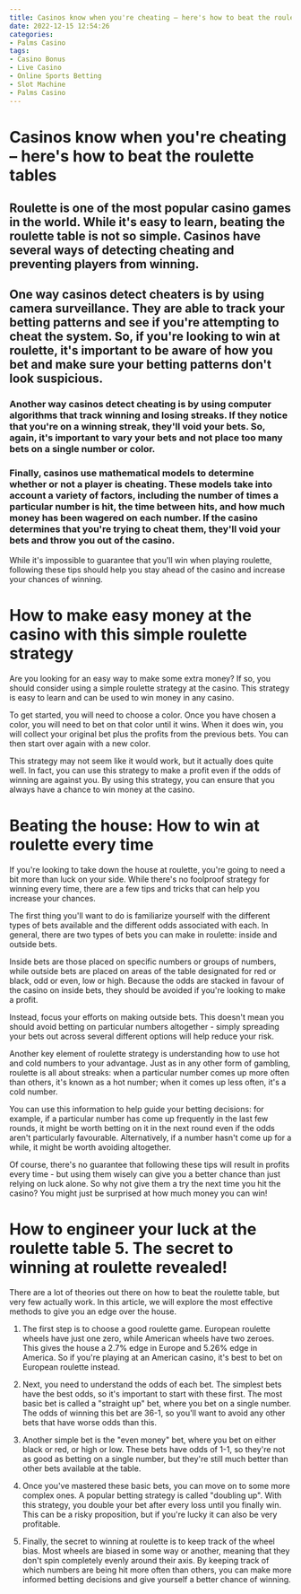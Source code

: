 ```yaml
---
title: Casinos know when you're cheating – here's how to beat the roulette tables
date: 2022-12-15 12:54:26
categories:
- Palms Casino
tags:
- Casino Bonus
- Live Casino
- Online Sports Betting
- Slot Machine
- Palms Casino
---
```



#  Casinos know when you're cheating – here's how to beat the roulette tables

## Roulette is one of the most popular casino games in the world. While it's easy to learn, beating the roulette table is not so simple. Casinos have several ways of detecting cheating and preventing players from winning.

## One way casinos detect cheaters is by using camera surveillance. They are able to track your betting patterns and see if you're attempting to cheat the system. So, if you're looking to win at roulette, it's important to be aware of how you bet and make sure your betting patterns don't look suspicious.

### Another way casinos detect cheating is by using computer algorithms that track winning and losing streaks. If they notice that you're on a winning streak, they'll void your bets. So, again, it's important to vary your bets and not place too many bets on a single number or color.

### Finally, casinos use mathematical models to determine whether or not a player is cheating. These models take into account a variety of factors, including the number of times a particular number is hit, the time between hits, and how much money has been wagered on each number. If the casino determines that you're trying to cheat them, they'll void your bets and throw you out of the casino.

While it's impossible to guarantee that you'll win when playing roulette, following these tips should help you stay ahead of the casino and increase your chances of winning.

#  How to make easy money at the casino with this simple roulette strategy

Are you looking for an easy way to make some extra money? If so, you should consider using a simple roulette strategy at the casino. This strategy is easy to learn and can be used to win money in any casino.

To get started, you will need to choose a color. Once you have chosen a color, you will need to bet on that color until it wins. When it does win, you will collect your original bet plus the profits from the previous bets. You can then start over again with a new color.

This strategy may not seem like it would work, but it actually does quite well. In fact, you can use this strategy to make a profit even if the odds of winning are against you. By using this strategy, you can ensure that you always have a chance to win money at the casino.

#  Beating the house: How to win at roulette every time 

If you're looking to take down the house at roulette, you're going to need a bit more than luck on your side. While there's no foolproof strategy for winning every time, there are a few tips and tricks that can help you increase your chances. 

The first thing you'll want to do is familiarize yourself with the different types of bets available and the different odds associated with each. In general, there are two types of bets you can make in roulette: inside and outside bets. 

Inside bets are those placed on specific numbers or groups of numbers, while outside bets are placed on areas of the table designated for red or black, odd or even, low or high. Because the odds are stacked in favour of the casino on inside bets, they should be avoided if you're looking to make a profit. 

Instead, focus your efforts on making outside bets. This doesn't mean you should avoid betting on particular numbers altogether - simply spreading your bets out across several different options will help reduce your risk. 

Another key element of roulette strategy is understanding how to use hot and cold numbers to your advantage. Just as in any other form of gambling, roulette is all about streaks: when a particular number comes up more often than others, it's known as a hot number; when it comes up less often, it's a cold number. 

You can use this information to help guide your betting decisions: for example, if a particular number has come up frequently in the last few rounds, it might be worth betting on it in the next round even if the odds aren't particularly favourable. Alternatively, if a number hasn't come up for a while, it might be worth avoiding altogether. 

Of course, there's no guarantee that following these tips will result in profits every time - but using them wisely can give you a better chance than just relying on luck alone. So why not give them a try the next time you hit the casino? You might just be surprised at how much money you can win!

#  How to engineer your luck at the roulette table  5. The secret to winning at roulette revealed!

There are a lot of theories out there on how to beat the roulette table, but very few actually work. In this article, we will explore the most effective methods to give you an edge over the house.

1. The first step is to choose a good roulette game. European roulette wheels have just one zero, while American wheels have two zeroes. This gives the house a 2.7% edge in Europe and 5.26% edge in America. So if you're playing at an American casino, it's best to bet on European roulette instead.

2. Next, you need to understand the odds of each bet. The simplest bets have the best odds, so it's important to start with these first. The most basic bet is called a "straight up" bet, where you bet on a single number. The odds of winning this bet are 36-1, so you'll want to avoid any other bets that have worse odds than this.

3. Another simple bet is the "even money" bet, where you bet on either black or red, or high or low. These bets have odds of 1-1, so they're not as good as betting on a single number, but they're still much better than other bets available at the table.

4. Once you've mastered these basic bets, you can move on to some more complex ones. A popular betting strategy is called "doubling up". With this strategy, you double your bet after every loss until you finally win. This can be a risky proposition, but if you're lucky it can also be very profitable.

5. Finally, the secret to winning at roulette is to keep track of the wheel bias. Most wheels are biased in some way or another, meaning that they don't spin completely evenly around their axis. By keeping track of which numbers are being hit more often than others, you can make more informed betting decisions and give yourself a better chance of winning.